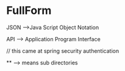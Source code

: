 # FullForm



JSON -->Java Script Object Notation

API  --> Application Program Interface


// this came at spring security authentication

** --> means sub directories 
